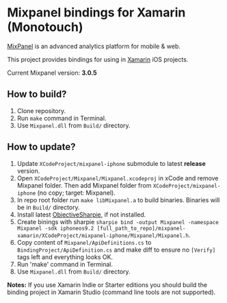 # Mixpanel bindings for Xamarin (Monotouch)

[MixPanel](https://mixpanel.com/) is an advanced analytics platform for mobile & web.

This project provides bindings for using in [Xamarin](https://xamarin.com) iOS projects.

Current Mixpanel version: **3.0.5**

## How to build?

1. Clone repository.
2. Run `make` command in Terminal.
3. Use `Mixpanel.dll` from `Build/` directory.

## How to update?

1. Update `XCodeProject/mixpanel-iphone` submodule to latest **release** version.
1. Open `XCodeProject/Mixpanel/Mixpanel.xcodeproj` in xCode and remove Mixpanel folder. Then add Mixpanel folder from `XCodeProject/mixpanel-iphone` (no copy; target: Mixpanel).
1. In repo root folder run `make libMixpanel.a` to build binaries. Binaries will be in `Build/` directory.
1. Install latest [ObjectiveSharpie](https://files.xamarin.com/~abock/ObjectiveSharpie/latest), if not installed.
1. Create binings with sharpie `sharpie bind -output Mixpanel -namespace Mixpanel -sdk iphoneos9.2 [full_path_to_repo]/mixpanel-xamarin/XCodeProject/mixpanel-iphone/Mixpanel/Mixpanel.h`.
1. Copy content of `Mixpanel/ApiDefinitions.cs` to `BindingProject/ApiDefinition.cs` and make diff to ensure no `[Verify]` tags left and everything looks OK.
1. Run 'make' command in Terminal.
1. Use `Mixpanel.dll` from `Build/` directory.

**Notes:** If you use Xamarin Indie or Starter editions you should build the binding project in Xamarin Studio (command line tools are not supported).
